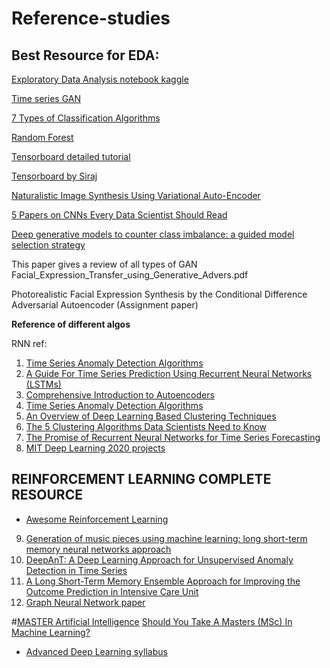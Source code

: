 # Reference-studies

## Best Resource for EDA:

[Exploratory Data Analysis notebook kaggle](https://www.kaggle.com/amayomordecai/heart-disease-risk-prediction-machine-learning)

[Time series GAN](https://github.com/sayan0506/Reference-studies/blob/main/1706.02633.pdf)

[7 Types of Classification Algorithms](https://analyticsindiamag.com/7-types-classification-algorithms/)

[Random Forest](https://youtu.be/QHOazyP-YlM)

[Tensorboard detailed tutorial](https://youtu.be/k7KfYXXrOj0)

[Tensorboard by Siraj](https://youtu.be/fBVEXKp4DIc)

[Naturalistic Image Synthesis Using Variational Auto-Encoder](https://bcourses.berkeley.edu/files/70257161/download?download_frd=1)

[5 Papers on CNNs Every Data Scientist Should Read](https://www.kdnuggets.com/2020/04/5-papers-cnns-data-scientist.html)

[Deep generative models to counter class imbalance: a guided model selection strategy](https://www.researchgate.net/publication/334720715_Deep_generative_models_to_counter_class_imbalance_a_guided_model_selection_strategy)

This paper gives a review of all  types of GAN Facial_Expression_Transfer_using_Generative_Advers.pdf

Photorealistic Facial Expression Synthesis by the Conditional Difference Adversarial
Autoencoder (Assignment paper)

**Reference of different algos**

RNN ref:
1. [Time Series Anomaly Detection Algorithms](https://blog.statsbot.co/time-series-anomaly-detection-algorithms-1cef5519aef2)
2. [A Guide For Time Series Prediction Using Recurrent Neural Networks (LSTMs)](https://blog.statsbot.co/time-series-prediction-using-recurrent-neural-networks-lstms-807fa6ca7f)
3. [Comprehensive Introduction to Autoencoders](https://towardsdatascience.com/generating-images-with-autoencoders-77fd3a8dd368)
4. [Time Series Anomaly Detection Algorithms](https://blog.statsbot.co/time-series-anomaly-detection-algorithms-1cef5519aef2)
5. [An Overview of Deep Learning Based Clustering Techniques](https://divamgupta.com/unsupervised-learning/2019/03/08/an-overview-of-deep-learning-based-clustering-techniques.html)
6. [The 5 Clustering Algorithms Data Scientists Need to Know](https://towardsdatascience.com/the-5-clustering-algorithms-data-scientists-need-to-know-a36d136ef68)
7. [The Promise of Recurrent Neural Networks for Time Series Forecasting](https://machinelearningmastery.com/promise-recurrent-neural-networks-time-series-forecasting/)
8. [MIT Deep Learning 2020 projects](https://github.com/aamini/introtodeeplearning)


## REINFORCEMENT LEARNING COMPLETE RESOURCE

* [Awesome Reinforcement Learning](https://github.com/aikorea/awesome-rl#lectures)
9. [Generation of music pieces using machine learning: long short-term memory neural networks approach](https://www.tandfonline.com/doi/full/10.1080/25765299.2019.1649972)
10. [DeepAnT: A Deep Learning Approach for Unsupervised Anomaly Detection in Time Series](https://www.researchgate.net/publication/329792334_DeepAnT_A_Deep_Learning_Approach_for_Unsupervised_Anomaly_Detection_in_Time_Series)
11. [A Long Short-Term Memory Ensemble Approach for Improving the Outcome Prediction in Intensive Care Unit](https://www.hindawi.com/journals/cmmm/2019/8152713/)
12. [Graph Neural Network paper](https://arxiv.org/pdf/1812.08434.pdf#:~:text=Graph%20neural%20networks%20(GNNs)%20are,its%20neighborhood%20with%20arbitrary%20depth)

#[MASTER
Artificial Intelligence](https://www.iubh-online.org/master-degree-programmes/artificial-intelligence/?clickref=1100ldAeTXW7&utm_source=private-network&utm_medium=koop&utm_campaign=partner1011l41608)
[Should You Take A Masters (MSc) In Machine Learning?](https://towardsdatascience.com/should-you-take-a-masters-msc-in-machine-learning-c01336120466)

* [Advanced Deep Learning syllabus](https://ineuron.ai/home/coursedetail/full-stack-data-science-with-1-year-internship--117)

